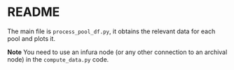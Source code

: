 # README

The main file is `process_pool_df.py`, it obtains the relevant data for each pool and plots it. 

**Note** You need to use an infura node (or any other connection to an archival node) in the `compute_data.py` code. 
